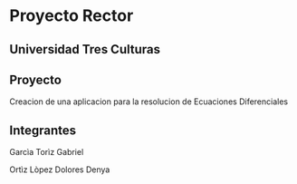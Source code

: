 # Proyecto Rector

## Universidad Tres Culturas

## Proyecto

Creacion de una aplicacion para la resolucion de Ecuaciones Diferenciales

## Integrantes

Garcìa Torìz Gabriel

Ortìz Lòpez Dolores Denya



